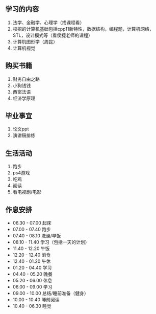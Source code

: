 ## **学习的内容**
1. 法学、金融学、心理学（找课程看）
2. 校招的计算机基础包括cpp11新特性，数据结构，编程题，计算机网络，STL，设计模式等（看侯捷老师的课程）
3. 计算机图形学（周昆）
4. 计算机视觉
## **购买书籍**
1. 财务自由之路
2. 小狗钱钱
3. 西窗法语
4. 经济学原理
## **毕业事宜**
1. 论文ppt
2. 演讲稿排练
## **生活活动**
1. 跑步
2. ps4游戏
3. 吃鸡
4. 阅读
5. 看电视剧/电影

## 作息安排
* 06.30 - 07.00 起床
* 07.00 - 07.40 跑步
* 07.40 - 08.10 洗澡/早饭
* 08.10 - 11.40 学习（包括一天的计划）
* 11.40 - 12.20 午饭
* 12.20 - 12.40 消食
* 12.40 - 01.20 午休
* 01.20 - 04.40 学习
* 04.40 - 05.20 晚餐
* 05.20 - 06.00 休息
* 06.00 - 09.00 学习
* 09.00 - 10.00 总结/睡前准备（健身）
* 10.00 - 10.40 睡前阅读
* 10.40 - 06.30 睡觉